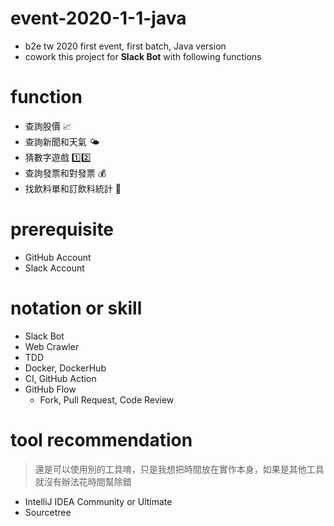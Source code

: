 # event-2020-1-1-java
* b2e tw 2020 first event, first batch, Java version
* cowork this project for **Slack Bot** with following functions

# function
* 查詢股價 📈
* 查詢新聞和天氣 🌤
* 猜數字遊戲 1️⃣2️⃣
* 查詢發票和對發票 💰
* 找飲料單和訂飲料統計 🥤

# prerequisite
* GitHub Account
* Slack Account

# notation or skill
* Slack Bot
* Web Crawler
* TDD
* Docker, DockerHub
* CI, GitHub Action
* GitHub Flow
  * Fork, Pull Request, Code Review
  
# tool recommendation
> 還是可以使用別的工具唷，只是我想把時間放在實作本身，如果是其他工具就沒有辦法花時間幫除錯
* IntelliJ IDEA Community or Ultimate
* Sourcetree
